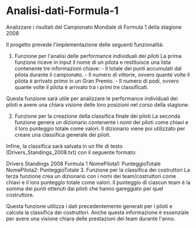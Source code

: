 # Analisi-dati-Formula-1
Analizzare i risultati del Campionato Mondiale di Formula 1 della stagione 2008


Il progetto prevede l'implementazione delle seguenti funzionalità:

1. Funzione per l'analisi delle performance individuali dei piloti
La prima funzione riceve in input il nome di un pilota e restituisce una lista contenente tre informazioni chiave: - Il totale dei punti accumulati dal pilota durante il campionato. - Il numero di vittorie, ovvero quante volte il pilota è arrivato primo in un Gran Premio. - Il numero di podi, ovvero quante volte il pilota è arrivato tra i primi tre classificati.

Questa funzione sarà utile per analizzare le performance individuali dei piloti e avere una chiara visione delle loro posizioni nel corso della stagione.

2. Funzione per la creazione della classifica finale dei piloti
La seconda funzione genera un dizionario contenente i nomi dei piloti come chiavi e il loro punteggio totale come valori. Il dizionario viene poi utilizzato per creare una classifica generale dei piloti.

Infine, la classifica sarà salvata in un file di testo (Drivers_Standings_2008.txt) con il seguente formato:

Drivers Standings 2008 Formula 1
NomePilota1: PunteggioTotale
NomePilota2: PunteggioTotale
3. Funzione per la classifica dei costruttori
La terza funzione crea un dizionario con i nomi dei team/costruttori come chiavi e il loro punteggio totale come valori. Il punteggio di ciascun team è la somma dei punti ottenuti dai piloti che hanno gareggiato per quel costruttore.

Questa funzione utilizza i dati precedentemente generati per i piloti e calcola la classifica dei costruttori. Anche questa informazione è essenziale per avere una visione chiara delle prestazioni dei team durante l'anno.
